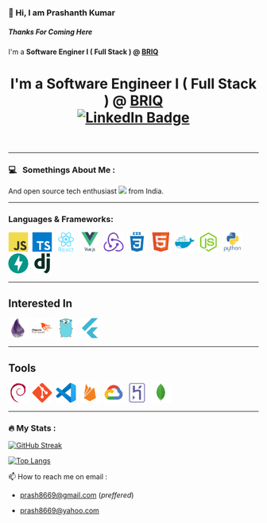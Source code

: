 
### 👋 Hi, I am Prashanth Kumar

##### Thanks For Coming Here

I'm a **Software Enginer I ( Full Stack ) @ [BRIQ](https://www.briq.com/)**





<!---

kupras06/kupras06 is a ✨ special ✨ repository because its `README.md` (this file) appears on your GitHub profile.

You can click the Preview link to take a look at your changes.

--->

<div  id="header"  align="center">

<h1> I'm a <strong>Software Engineer I ( Full Stack )</strong> @ <a target="_blank" href="www.briq.com">
<strong>
BRIQ
</strong>
</a>

<div  id="badges">

<a  href="https://www.linkedin.com/in/kupras06/">

<img  src="https://img.shields.io/badge/LinkedIn-blue?style=for-the-badge&logo=linkedin&logoColor=white"  alt="LinkedIn Badge"/>

</a>

</div>

<img  src="https://komarev.com/ghpvc/?username=kupras06&style=flat-square&color=blue"  alt=""/>

</div>

  

---

  

### 💻 &nbsp; Somethings About Me :


And open source tech enthusiast <img  src="https://media.giphy.com/media/WUlplcMpOCEmTGBtBW/giphy.gif"  width="30"> from India.

  

---

  

###  Languages & Frameworks:

<div>
<img  src="https://raw.githubusercontent.com/devicons/devicon/master/icons/javascript/javascript-original.svg"  title="JavaScript"  alt="JavaScript"  width="40"  height="40"/>&nbsp;
<img  src="https://raw.githubusercontent.com/devicons/devicon/master/icons/typescript/typescript-original.svg"  title="JavaScript"  alt="JavaScript"  width="40"  height="40"/>&nbsp;
<img  src="https://raw.githubusercontent.com/devicons/devicon/master/icons/react/react-original-wordmark.svg"  title="React"  alt="React"  width="40"  height="40"/>&nbsp;
<img  src="https://raw.githubusercontent.com/devicons/devicon/master/icons/vuejs/vuejs-original-wordmark.svg"  title="VueJS"  alt="=VueJS"  width="40"  height="40"/>&nbsp;
<img  src="https://raw.githubusercontent.com/devicons/devicon/master/icons/redux/redux-original.svg"  title="Redux"  alt="Redux "  width="40"  height="40"/>&nbsp;
<img  src="https://raw.githubusercontent.com/devicons/devicon/master/icons/css3/css3-plain-wordmark.svg"  title="CSS3"  alt="CSS"  width="40"  height="40"/>&nbsp;
<img  src="https://raw.githubusercontent.com/devicons/devicon/master/icons/html5/html5-original.svg"  title="HTML5"  alt="HTML"  width="40"  height="40"/>&nbsp;
<img  src="https://raw.githubusercontent.com/devicons/devicon/master/icons/docker/docker-plain.svg"  title="Docker"  alt="Docker"  width="40"  height="40"/>&nbsp;
<img  src="https://raw.githubusercontent.com/devicons/devicon/master/icons/nodejs/nodejs-original.svg"  title="NodeJS"  alt="NodeJS"  width="40"  height="40"/>&nbsp;
<img  src="https://raw.githubusercontent.com/devicons/devicon/master/icons/python/python-original-wordmark.svg"  title="Python"  alt="Python"  width="40"  height="40"/>&nbsp;
<img src="https://raw.githubusercontent.com/devicons/devicon/master/icons/fastapi/fastapi-original.svg" height="40" alt="FastAPI">&nbsp;
<img src="https://raw.githubusercontent.com/devicons/devicon/master/icons/django/django-plain.svg" height="40" alt="Django">&nbsp;
</div>

---

## Interested In
<div>
<img  src="https://raw.githubusercontent.com/devicons/devicon/master/icons/elixir/elixir-original.svg"  title="Elixir"  width="40" alt="ELixir"  height="40"/>&nbsp;
<img  src="https://raw.githubusercontent.com/devicons/devicon/master/icons/phoenix/phoenix-original-wordmark.svg"  title="Phoenix"  width="40" alt="Phoenix"  height="40"/>&nbsp;
<img  src="https://raw.githubusercontent.com/devicons/devicon/master/icons/go/go-original.svg"  title="Golang"  width="40" alt="Golang"  height="40"/>&nbsp;
<img  src="https://raw.githubusercontent.com/devicons/devicon/master/icons/flutter/flutter-plain.svg"  title="Flutter"  width="40" alt="Git"  height="40"/>&nbsp;
</div>

---
## Tools

<div>
<img  src="https://raw.githubusercontent.com/devicons/devicon/master/icons/debian/debian-original.svg"  title="Debian"  alt="Debian"  width="40"  height="40"/>&nbsp;
<img  src="https://raw.githubusercontent.com/devicons/devicon/master/icons/git/git-original.svg"  title="Git"  width="40" alt="Git"  height="40"/>&nbsp;
<img  src="https://raw.githubusercontent.com/devicons/devicon/master/icons/vscode/vscode-original.svg"  title="VSCode"  alt="VSCode"  width="40"  height="40"/>&nbsp;
<img  src="https://raw.githubusercontent.com/devicons/devicon/master/icons/firebase/firebase-plain.svg"  title="Firebase"  alt="Firebase"  width="40"  height="40"/>&nbsp;
<img  src="https://raw.githubusercontent.com/devicons/devicon/master/icons/googlecloud/googlecloud-original.svg"  title="GoogleCloud"  alt="GoogleCloud"  width="40"  height="40"/>&nbsp;
<img  src="https://raw.githubusercontent.com/devicons/devicon/master/icons/heroku/heroku-original.svg"  title="Heroku"  alt="Heroku"  width="40"  height="40"/>&nbsp;
<img  src="https://raw.githubusercontent.com/devicons/devicon/master/icons/mongodb/mongodb-original.svg"  title="MongoDB"  alt="MongoDB"  width="40"  height="40"/>&nbsp;
</div>

  

---

  

### :fire: My Stats :

[![GitHub Streak](http://github-readme-streak-stats.herokuapp.com?user=kupras06&theme=dark&background=000000)](https://git.io/streak-stats)

  

[![Top Langs](https://github-readme-stats.vercel.app/api/top-langs/?username=kupras06&layout=compact&theme=vision-friendly-dark)](https://github.com/kupras06/github-readme-stats)

  
  

📫 How to reach me on email :

- prash8669@gmail.com (*preffered*)

- prash8669@yahoo.com
